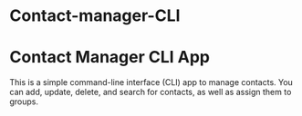 # Contact-manager-CLI

# Contact Manager CLI App

This is a simple command-line interface (CLI) app to manage contacts.
You can add, update, delete, and search for contacts, as well as assign them to groups.
